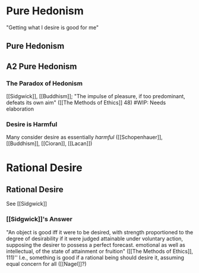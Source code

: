 # Pure Hedonism
"Getting what I desire is good for me"

## Pure Hedonism

## A2 Pure Hedonism

### The Paradox of Hedonism
[[Sidgwick]], [[Buddhism]]; "The impulse of pleasure, if too predominant, defeats its own aim" ([[The Methods of Ethics]] 48)
#WIP: Needs elaboration

### Desire is Harmful
Many consider desire as essentially *harmful* ([[Schopenhauer]], [[Buddhism]], [[Cioran]], [[Lacan]])

# Rational Desire

## Rational Desire
See [[Sidgwick]]

### [[Sidgwick]]'s Answer
"An object is good iff it were to be desired, with strength proportioned to the degree of desirability if it were judged attainable under voluntary action, supposing the desirer to possess a perfect forecast. emotional as well as intellectual, of the state of attainment or fruition" ([[The Methods of Ethics]], 111)''
	I.e., something is good if a rational being should desire it, assuming equal concern for all ([[Nagel]]?)